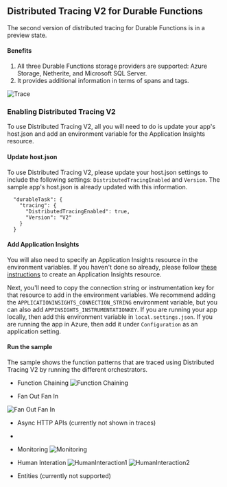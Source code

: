 ## Distributed Tracing V2 for Durable Functions

The second version of distributed tracing for Durable Functions is in a preview state.

#### Benefits
1. All three Durable Functions storage providers are supported: Azure Storage, Netherite, and Microsoft SQL Server.
2. It provides additional information in terms of spans and tags.

![Trace](images/FunctionChaining.png)

### Enabling Distributed Tracing V2
To use Distributed Tracing V2, all you will need to do is update your app's host.json and add an environment variable for the Application Insights resource.

#### Update host.json
To use Distributed Tracing V2, please update your host.json settings to include the following settings: `DistributedTracingEnabled` and `Version`. The sample app's host.json is already updated with this information.

```
  "durableTask": {
    "tracing": {
      "DistributedTracingEnabled": true,
      "Version": "V2"
    }
  }
```

#### Add Application Insights
You will also need to specify an Application Insights resource in the environment variables. If you haven't done so already, please follow [these instructions](https://learn.microsoft.com/en-us/azure/azure-monitor/app/create-workspace-resource#copy-the-connection-string) to create an Application Insights resource.

Next, you'll need to copy the connection string or instrumentation key for that resource to add in the environment variables. We recommend adding the `APPLICATIONINSIGHTS_CONNECTION_STRING` environment variable, but you can also add `APPINSIGHTS_INSTRUMENTATIONKEY`. If you are running your app locally, then add this environment variable in `local.settings.json`. If you are running the app in Azure, then add it under `Configuration` as an application setting.

#### Run the sample
The sample shows the function patterns that are traced using Distributed Tracing V2 by running the different orchestrators.

- Function Chaining
![Function Chaining](images/FunctionChaining.png)

- Fan Out Fan In

![Fan Out Fan In](images/FanOutFanIn.png)

- Async HTTP APIs (currently not shown in traces)
- 
- Monitoring
![Monitoring](images/Monitoring.png)

- Human Interation
![HumanInteraction1](images/HumanInteraction1.png)
![HumanInteraction2](images/HumanInteraction2.png)

- Entities (currently not supported)
